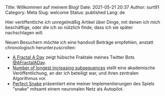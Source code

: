 Title: Willkommen auf meinem Blog!
Date: 2021-05-21 20:37
Author: surt91
Category: Meta
Slug: welcome
Status: published
Lang: de

Hier veröffentliche ich unregelmäßig
Artikel über Dinge, mit denen ich mich beschäftige, oder die ich
so nützlich finde, dass ich sie später nachschlagen will.

Neuen Besuchern möchte ich eine handvoll Beiträge empfehlen, anstatt
chronologisch herunterzuscrollen:

* [A Fractal A Day]({filename}/randomFractals.md)
   zeigt hübsche Fraktale meines Twitter Bots [@AFractalADay](https://twitter.com/AFractalADay).
* [Number of longest increasing subsequences]({filename}/paper-lis2.md)
   stellt eine akademische Veröffentlichung, an der ich beteiligt war,
   und ihren zentralen Algorithmus vor.
* [Perfect Snake]({filename}/perfect-snake.md) präsentiert eine meiner
   Implementierungen des Spiels "snake" mitsamt einem neuronalen Netz als Autopilot.
